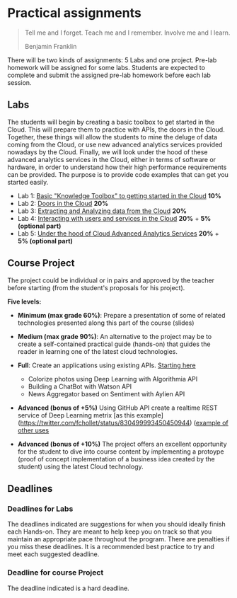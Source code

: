# Practical assignments

>Tell me and I forget. Teach me and I remember. Involve me and I learn.
>
>Benjamin Franklin

There will be two kinds of assignments: 5 Labs and one project. Pre-lab homework will be assigned for some labs. Students are expected to complete and submit the assigned pre-lab homework before each lab session.

## Labs
The students will begin by creating a basic toolbox to get started in the Cloud. This will prepare them to practice with APIs, the doors in the Cloud. Together, these things will allow the students to mine the deluge of data coming from the Cloud, or use new advanced analytics services provided nowadays by the Cloud. Finally, we will look under the hood of these advanced analytics services in the Cloud, either in terms of software or hardware, in order to understand how their high performance requirements can be provided. The purpose is
to provide code examples that can get you started easily.

- Lab 1: [Basic "Knowledge Toolbox" to getting started in the Cloud][Lab1] **10%**
- Lab 2: [Doors in the Cloud][Lab2]                                        **20%**
- Lab 3: [Extracting and Analyzing data from the Cloud][Lab3]              **20%**
- Lab 4: [Interacting with users and services in the Cloud][Lab4]          **20%** + **5% (optional part)**
- Lab 5: [Under the hood of Cloud Advanced Analytics Services][Lab5]       **20%** + **5% (optional part)**

[Lab1]: https://github.com/jorditorresBCN/Assignments/blob/master/Lab01.md
[Lab2]: https://github.com/jorditorresBCN/Assignments/blob/master/Lab02.md
[Lab3]: https://github.com/jorditorresBCN/Assignments/blob/master/Lab03.md
[Lab4]: https://github.com/jorditorresBCN/Assignments/blob/master/Lab04.md
[Lab5]: https://github.com/jorditorresBCN/Assignments/blob/master/Lab05.md

## Course Project
The project could be individual or in pairs and approved by the teacher before starting (from the student's proposals for his project).

**Five levels:** 
* **Minimum (max  grade 60%)**: Prepare a presentation of some of related technologies presented along this part of the course (slides)
* **Medium (max grade 90%)**: An alternative to the project may be to create a self-contained practical guide (hands-on) that guides the reader in learning one of the latest cloud technologies.
* **Full**:  Create an applications using existing APIs. [Starting here](https://www.analyticsvidhya.com/blog/2017/02/6-deep-learning-applications-beginner-python/?utm_source=feedburner&utm_medium=email&utm_campaign=Feed%3A+AnalyticsVidhya+%28Analytics+Vidhya%29)
  * Colorize photos using Deep Learning  with Algorithmia API
  * Building a ChatBot with Watson API
  * News Aggregator based on Sentiment with Aylien API

* **Advanced (bonus of +5%)** Using GitHub API create a realtime REST service of Deep Learning metrix [as this example] (https://twitter.com/fchollet/status/830499993450450944) ([example of other uses](http://www.timqian.com/star-history/#imatge-upc/detection-2016-nipsws&jorditorresBCN/LibroTensorFlow)

* **Advanced (bonus of +10%)**  The project offers an excellent opportunity for the student to dive into course content by implementing a protoype (proof of concept implementation of a business idea created by the student) using the latest Cloud technology.


## Deadlines
### Deadlines for Labs
The deadlines indicated are suggestions for when you should ideally finish each Hands-on. They are meant to help keep you on track so that you maintain an appropriate pace throughout the program. There are penalties if you miss these deadlines. It is a recommended best practice to try and meet each suggested deadline.
### Deadline for course Project
The deadline indicated is a hard deadline.
